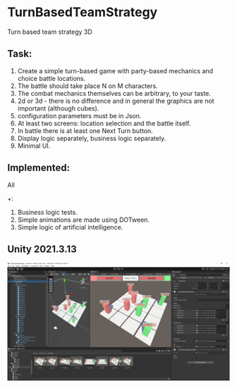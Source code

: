 # TurnBasedTeamStrategy
Turn based team strategy 3D

## Task:
1) Create a simple turn-based game with party-based mechanics and choice battle locations.
2) The battle should take place N on M characters.
3) The combat mechanics themselves can be arbitrary, to your taste.
4) 2d or 3d - there is no difference and in general the graphics are not important (although cubes).
5) configuration parameters must be in Json.
6) At least two screens: location selection and the battle itself.
7) In battle there is at least one Next Turn button.
8) Display logic separately, business logic separately.
9) Minimal UI.

## Implemented:
All

+:
1) Business logic tests.
2) Simple animations are made using DOTween.
3) Simple logic of artificial intelligence.

## Unity 2021.3.13

![Turn based team strategy](screenshot.png)